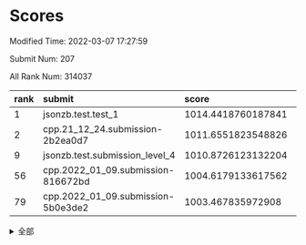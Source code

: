 # Scores

Modified Time: 2022-03-07 17:27:59

Submit Num: 207

All Rank Num: 314037

| rank |               submit               |       score        |       sigma        | pk_num |
| :--- | :--------------------------------- | :----------------- | :----------------- | :----- |
| 1    | jsonzb.test.test_1                 | 1014.4418760187841 | 0.8479566929280241 | 6071   |
| 2    | cpp.21_12_24.submission-2b2ea0d7   | 1011.6551823548826 | 0.8176701985404039 | 6062   |
| 9    | jsonzb.test.submission_level_4     | 1010.8726123132204 | 0.7909093675770418 | 6068   |
| 56   | cpp.2022_01_09.submission-816672bd | 1004.6179133617562 | 0.7225407897793594 | 6069   |
| 79   | cpp.2022_01_09.submission-5b0e3de2 | 1003.467835972908  | 0.7300175518219935 | 6070   |


<details>
<summary>全部</summary>

| rank |                 submit                 |       score        |       sigma        | pk_num |
| :--- | :------------------------------------- | :----------------- | :----------------- | :----- |
| 1    | jsonzb.test.test_1                     | 1014.4418760187841 | 0.8479566929280241 | 6071   |
| 2    | cpp.21_12_24.submission-2b2ea0d7       | 1011.6551823548826 | 0.8176701985404039 | 6062   |
| 3    | gobigger.level_3.submission_level_3_10 | 1011.2723436370629 | 0.7645364580267324 | 6069   |
| 4    | gobigger.level_3.submission_level_3_44 | 1011.1660740141963 | 0.7917901184683105 | 6070   |
| 5    | gobigger.level_3.submission_level_3_19 | 1011.1614788100327 | 0.7769051442628941 | 6073   |
| 6    | gobigger.level_3.submission_level_3_36 | 1011.0308887496217 | 0.7581072417713929 | 6069   |
| 7    | gobigger.level_3.submission_level_3_39 | 1011.0234204709623 | 0.7534743136646336 | 6071   |
| 8    | gobigger.level_3.submission_level_3_42 | 1010.9485662386663 | 0.8013927943925185 | 6068   |
| 9    | jsonzb.test.submission_level_4         | 1010.8726123132204 | 0.7909093675770418 | 6068   |
| 10   | gobigger.level_3.submission_level_3_21 | 1010.8528466760838 | 0.7955560001105961 | 6062   |
| 11   | gobigger.level_3.submission_level_3_31 | 1010.78538341368   | 0.7538174691745823 | 6064   |
| 12   | gobigger.level_3.submission_level_3_13 | 1010.744112687826  | 0.7596762784556912 | 6073   |
| 13   | gobigger.level_3.submission_level_3_46 | 1010.726948744406  | 0.7792109191900058 | 6068   |
| 14   | gobigger.level_3.submission_level_3_17 | 1010.7020712034617 | 0.7674290231863261 | 6068   |
| 15   | gobigger.level_3.submission_level_3_41 | 1010.5378211671235 | 0.7593322427832708 | 6064   |
| 16   | gobigger.level_3.submission_level_3_4  | 1010.4744509446978 | 0.7787026884758836 | 6071   |
| 17   | gobigger.level_3.submission_level_3_38 | 1010.4539707082329 | 0.7611593507611916 | 6068   |
| 18   | gobigger.level_3.submission_level_3_11 | 1010.453349956963  | 0.7595919532890699 | 6064   |
| 19   | gobigger.level_3.submission_level_3_22 | 1010.426046401812  | 0.759408973970724  | 6063   |
| 20   | gobigger.level_3.submission_level_3_16 | 1010.3664192351781 | 0.7570885532118226 | 6064   |
| 21   | gobigger.level_3.submission_level_3_30 | 1010.3201508656298 | 0.7548007994916863 | 6070   |
| 22   | gobigger.level_3.submission_level_3_14 | 1010.2654309496523 | 0.7744257972197971 | 6068   |
| 23   | gobigger.level_3.submission_level_3_49 | 1010.2444085610128 | 0.7584874172114634 | 6067   |
| 24   | gobigger.level_3.submission_level_3_37 | 1010.1902888414329 | 0.7736920702182888 | 6070   |
| 25   | gobigger.level_3.submission_level_3_43 | 1010.0925547189172 | 0.7619888179099531 | 6066   |
| 26   | gobigger.level_3.submission_level_3_18 | 1010.0536537400848 | 0.7747796295691587 | 6064   |
| 27   | gobigger.level_3.submission_level_3_23 | 1010.0035948071743 | 0.7354970297865472 | 6070   |
| 28   | gobigger.level_3.submission_level_3_29 | 1009.9881953845498 | 0.7514522286855116 | 6071   |
| 29   | gobigger.level_3.submission_level_3_6  | 1009.8769559233104 | 0.7515003632580015 | 6071   |
| 30   | gobigger.level_3.submission_level_3_1  | 1009.8492785161598 | 0.7730785387068476 | 6064   |
| 31   | gobigger.level_3.submission_level_3_3  | 1009.7361597591262 | 0.768246247385142  | 6068   |
| 32   | gobigger.level_3.submission_level_3_24 | 1009.6174235668498 | 0.7488406088395508 | 6068   |
| 33   | gobigger.level_3.submission_level_3_47 | 1009.5156681907413 | 0.762381325034789  | 6068   |
| 34   | gobigger.level_3.submission_level_3_35 | 1009.4900834763955 | 0.7702112103587403 | 6071   |
| 35   | gobigger.level_3.submission_level_3_45 | 1009.482661790733  | 0.7503809654589468 | 6067   |
| 36   | gobigger.level_3.submission_level_3_40 | 1009.4635854485421 | 0.7384288275754392 | 6067   |
| 37   | gobigger.level_3.submission_level_3_34 | 1009.4209095483221 | 0.7413045282482332 | 6067   |
| 38   | gobigger.level_3.submission_level_3_48 | 1009.3615532759778 | 0.7448319736378015 | 6068   |
| 39   | gobigger.level_3.submission_level_3_2  | 1009.2040077598242 | 0.7474677292731557 | 6073   |
| 40   | gobigger.level_3.submission_level_3_12 | 1009.078074773168  | 0.7519617267060239 | 6073   |
| 41   | gobigger.level_3.submission_level_3_20 | 1009.0449157409276 | 0.7544025088894297 | 6065   |
| 42   | gobigger.level_3.submission_level_3_32 | 1009.0448136750948 | 0.7325036815988935 | 6066   |
| 43   | gobigger.level_3.submission_level_3_15 | 1009.0278400647828 | 0.7513391615658879 | 6067   |
| 44   | gobigger.level_3.submission_level_3_26 | 1009.0257184324653 | 0.7395212636929569 | 6068   |
| 45   | gobigger.level_3.submission_level_3_8  | 1009.0098074069704 | 0.7824598875568809 | 6066   |
| 46   | gobigger.level_3.submission_level_3_33 | 1008.9119405591146 | 0.7365738321993904 | 6062   |
| 47   | gobigger.level_3.submission_level_3_7  | 1008.8069147525509 | 0.7689166284654361 | 6068   |
| 48   | gobigger.level_3.submission_level_3_25 | 1008.6467056531181 | 0.7391111648380219 | 6068   |
| 49   | gobigger.level_3.submission_level_3_28 | 1008.6191740072634 | 0.7556996985174723 | 6067   |
| 50   | gobigger.level_3.submission_level_3_27 | 1008.5497711245165 | 0.7425684946634894 | 6070   |
| 51   | gobigger.level_3.submission_level_3_9  | 1008.5299435691378 | 0.7604675652210711 | 6067   |
| 52   | gobigger.level_3.submission_level_3_5  | 1008.1896505229769 | 0.7392117192376685 | 6067   |
| 53   | gobigger.level_3.submission_level_3_0  | 1008.0613548443815 | 0.744036892697418  | 6067   |
| 54   | gobigger.level_1.submission_level_1_20 | 1004.8050779834982 | 0.7162891818122229 | 6067   |
| 55   | gobigger.level_1.submission_level_1_29 | 1004.6646907388315 | 0.7283642541623602 | 6069   |
| 56   | cpp.2022_01_09.submission-816672bd     | 1004.6179133617562 | 0.7225407897793594 | 6069   |
| 57   | gobigger.level_1.submission_level_1_39 | 1004.5249354358687 | 0.7314642067862133 | 6068   |
| 58   | gobigger.level_1.submission_level_1_47 | 1004.2953531339261 | 0.726137064427464  | 6066   |
| 59   | gobigger.level_1.submission_level_1_14 | 1004.2294199384327 | 0.7223021071892621 | 6071   |
| 60   | gobigger.level_1.submission_level_1_40 | 1004.1532624040267 | 0.7124921536649672 | 6068   |
| 61   | gobigger.level_1.submission_level_1_36 | 1004.115869063977  | 0.7205712098023103 | 6070   |
| 62   | gobigger.level_1.submission_level_1_10 | 1004.0803449344135 | 0.7032519214425328 | 6068   |
| 63   | gobigger.level_1.submission_level_1_38 | 1004.0151828463031 | 0.7161112261536691 | 6073   |
| 64   | gobigger.level_1.submission_level_1_24 | 1003.9702090441516 | 0.725341570674595  | 6066   |
| 65   | gobigger.level_1.submission_level_1_1  | 1003.9073204098831 | 0.706617640708409  | 6066   |
| 66   | gobigger.level_1.submission_level_1_19 | 1003.8975789710698 | 0.7213477437216764 | 6067   |
| 67   | gobigger.level_1.submission_level_1_23 | 1003.8530112039626 | 0.7224724875657652 | 6070   |
| 68   | gobigger.level_1.submission_level_1_42 | 1003.8318891713774 | 0.706032034509003  | 6071   |
| 69   | gobigger.level_1.submission_level_1_34 | 1003.7222548175982 | 0.7151661957621864 | 6066   |
| 70   | gobigger.level_1.submission_level_1_44 | 1003.6938605692291 | 0.7080507933215996 | 6072   |
| 71   | gobigger.level_1.submission_level_1_18 | 1003.6654198773679 | 0.7226363140121074 | 6068   |
| 72   | gobigger.level_1.submission_level_1_41 | 1003.6599622565642 | 0.701395904206467  | 6068   |
| 73   | gobigger.level_1.submission_level_1_0  | 1003.6513491639836 | 0.7083751868003215 | 6068   |
| 74   | gobigger.level_1.submission_level_1_13 | 1003.6333086539478 | 0.7148586367617646 | 6063   |
| 75   | gobigger.level_1.submission_level_1_30 | 1003.616040436959  | 0.7125323764812137 | 6067   |
| 76   | gobigger.level_1.submission_level_1_17 | 1003.5393886477809 | 0.7147692834164907 | 6067   |
| 77   | gobigger.level_1.submission_level_1_26 | 1003.5366234040986 | 0.7154397536790479 | 6076   |
| 78   | gobigger.level_1.submission_level_1_49 | 1003.5099893190416 | 0.7279864837106921 | 6069   |
| 79   | cpp.2022_01_09.submission-5b0e3de2     | 1003.467835972908  | 0.7300175518219935 | 6070   |
| 80   | gobigger.level_1.submission_level_1_45 | 1003.4454111082799 | 0.7168029788527662 | 6065   |
| 81   | gobigger.level_1.submission_level_1_22 | 1003.4447604271056 | 0.7138672239717664 | 6066   |
| 82   | gobigger.level_1.submission_level_1_5  | 1003.3742415019766 | 0.718710594509823  | 6071   |
| 83   | gobigger.level_1.submission_level_1_12 | 1003.3737994975388 | 0.7052466897057524 | 6073   |
| 84   | gobigger.level_1.submission_level_1_6  | 1003.3486862863117 | 0.7146813374595272 | 6068   |
| 85   | gobigger.level_1.submission_level_1_48 | 1003.3448630191715 | 0.7051926825511967 | 6065   |
| 86   | gobigger.level_1.submission_level_1_2  | 1003.2093126087955 | 0.7162339959691971 | 6063   |
| 87   | gobigger.level_1.submission_level_1_4  | 1003.1644996399348 | 0.7169607565172674 | 6071   |
| 88   | gobigger.level_1.submission_level_1_8  | 1003.0698779516408 | 0.7030969361267915 | 6065   |
| 89   | gobigger.level_1.submission_level_1_27 | 1002.9960909506074 | 0.7228500120605976 | 6070   |
| 90   | gobigger.level_1.submission_level_1_9  | 1002.903513588567  | 0.7165534010995299 | 6068   |
| 91   | gobigger.level_1.submission_level_1_31 | 1002.8613112233191 | 0.7178701699511005 | 6065   |
| 92   | gobigger.level_1.submission_level_1_28 | 1002.8612038298886 | 0.7118364219729546 | 6068   |
| 93   | gobigger.level_1.submission_level_1_35 | 1002.7914821643251 | 0.7115745963354457 | 6069   |
| 94   | gobigger.level_1.submission_level_1_46 | 1002.7617722522914 | 0.7084568242930936 | 6071   |
| 95   | gobigger.level_1.submission_level_1_32 | 1002.7223275244363 | 0.7116770885746633 | 6067   |
| 96   | gobigger.level_1.submission_level_1_3  | 1002.7137038699301 | 0.718968325718552  | 6073   |
| 97   | gobigger.level_1.submission_level_1_43 | 1002.6182216287846 | 0.7211319481033298 | 6072   |
| 98   | gobigger.level_1.submission_level_1_21 | 1002.509189370522  | 0.7163565482312116 | 6066   |
| 99   | gobigger.level_1.submission_level_1_37 | 1002.4817144149835 | 0.7165736003540129 | 6069   |
| 100  | gobigger.level_1.submission_level_1_33 | 1002.1772140647051 | 0.7177735243802513 | 6066   |
| 101  | gobigger.level_1.submission_level_1_11 | 1002.1558985295601 | 0.71201713213295   | 6067   |
| 102  | gobigger.level_1.submission_level_1_15 | 1002.0910946822215 | 0.711455230811168  | 6070   |
| 103  | gobigger.level_1.submission_level_1_16 | 1001.8561996700771 | 0.713308043448339  | 6068   |
| 104  | gobigger.level_1.submission_level_1_7  | 1001.7781799824804 | 0.7148619016160356 | 6071   |
| 105  | gobigger.level_1.submission_level_1_25 | 1001.7643195015008 | 0.7103261935424882 | 6068   |
| 106  | gobigger.random.submission_random_11   | 997.2435009570461  | 0.7096339926157093 | 6073   |
| 107  | gobigger.random.submission_random_7    | 997.0368454339086  | 0.7157355195763626 | 6068   |
| 108  | gobigger.random.submission_random_42   | 996.9595711508963  | 0.704054702540841  | 6073   |
| 109  | gobigger.random.submission_random_5    | 996.9123096369509  | 0.6965263276280713 | 6064   |
| 110  | gobigger.random.submission_random_30   | 996.7979380756252  | 0.697851677945474  | 6070   |
| 111  | gobigger.random.submission_random_22   | 996.6906622255838  | 0.7040682495969328 | 6064   |
| 112  | gobigger.random.submission_random_32   | 996.6649229271563  | 0.7075359119297019 | 6069   |
| 113  | gobigger.random.submission_random_40   | 996.6535999073523  | 0.7071834169658524 | 6063   |
| 114  | gobigger.random.submission_random_13   | 996.6368360550645  | 0.7114224892223138 | 6064   |
| 115  | gobigger.random.submission_random_28   | 996.6323079358474  | 0.6947756871603527 | 6069   |
| 116  | gobigger.random.submission_random_20   | 996.6164243938459  | 0.7053249791944468 | 6070   |
| 117  | gobigger.random.submission_random_16   | 996.6014537444769  | 0.7061605891715502 | 6066   |
| 118  | gobigger.random.submission_random_46   | 996.5463596442083  | 0.7040665757526343 | 6070   |
| 119  | gobigger.random.submission_random_10   | 996.5417785078016  | 0.7039345403257163 | 6068   |
| 120  | gobigger.random.submission_random_0    | 996.5364353881308  | 0.7090078577056423 | 6066   |
| 121  | gobigger.random.submission_random_41   | 996.5102796765664  | 0.6975673918636516 | 6071   |
| 122  | gobigger.random.submission_random_18   | 996.462936943108   | 0.7100234522393968 | 6068   |
| 123  | gobigger.random.submission_random_14   | 996.2119054713637  | 0.7188243969743406 | 6071   |
| 124  | gobigger.random.submission_random_17   | 996.2054271665185  | 0.7155636039334697 | 6070   |
| 125  | gobigger.random.submission_random_21   | 996.1838575903201  | 0.7039059606599931 | 6070   |
| 126  | gobigger.random.submission_random_33   | 996.1449026418425  | 0.7083862382695595 | 6067   |
| 127  | gobigger.random.submission_random_31   | 996.0294559538153  | 0.7153929111537419 | 6074   |
| 128  | gobigger.random.submission_random_49   | 995.9682567110569  | 0.7104888377676986 | 6069   |
| 129  | gobigger.random.submission_random_37   | 995.9330298421916  | 0.7226161987497512 | 6062   |
| 130  | gobigger.random.submission_random_44   | 995.9020052167261  | 0.7199859637011492 | 6067   |
| 131  | gobigger.random.submission_random_47   | 995.8533214908595  | 0.7147835254359839 | 6069   |
| 132  | gobigger.random.submission_random_25   | 995.8215182032424  | 0.6961618561983404 | 6068   |
| 133  | gobigger.random.submission_random_9    | 995.8194354768226  | 0.7155922887509147 | 6069   |
| 134  | gobigger.random.submission_random_1    | 995.8181664659811  | 0.7114024983906068 | 6067   |
| 135  | gobigger.random.submission_random_36   | 995.7516011096411  | 0.7068843534107709 | 6068   |
| 136  | gobigger.random.submission_random_26   | 995.7361433605105  | 0.7030519753601296 | 6065   |
| 137  | gobigger.random.submission_random_6    | 995.7160260527465  | 0.7008971422042699 | 6067   |
| 138  | gobigger.random.submission_random_8    | 995.705956000852   | 0.7187576617665768 | 6067   |
| 139  | gobigger.random.submission_random_23   | 995.6911586893835  | 0.7216400898219246 | 6072   |
| 140  | gobigger.random.submission_random_38   | 995.529282888655   | 0.7103733695255432 | 6069   |
| 141  | gobigger.random.submission_random_3    | 995.5063868465688  | 0.7076159070382998 | 6069   |
| 142  | gobigger.random.submission_random_39   | 995.5026241526753  | 0.7210089778826029 | 6064   |
| 143  | gobigger.random.submission_random_45   | 995.4410001957897  | 0.7155199550355142 | 6068   |
| 144  | gobigger.random.submission_random_24   | 995.3687333889692  | 0.7236499866148498 | 6071   |
| 145  | gobigger.random.submission_random_43   | 995.2755375502899  | 0.7039148502704212 | 6070   |
| 146  | gobigger.random.submission_random_34   | 995.2636213835481  | 0.7170405141609664 | 6065   |
| 147  | gobigger.random.submission_random_12   | 995.2286494011622  | 0.729553504472129  | 6068   |
| 148  | gobigger.random.submission_random_2    | 995.1882727281867  | 0.7046630017612753 | 6067   |
| 149  | gobigger.random.submission_random_15   | 995.1855499657398  | 0.7099167042166222 | 6066   |
| 150  | gobigger.random.submission_random_27   | 995.1099495891541  | 0.7294955928407338 | 6069   |
| 151  | gobigger.random.submission_random_4    | 995.052665319433   | 0.7109482731762589 | 6066   |
| 152  | gobigger.level_2.submission_level_2_32 | 994.938473400997   | 0.7354760552252858 | 6072   |
| 153  | gobigger.random.submission_random_29   | 994.7841023811172  | 0.7206024977792695 | 6065   |
| 154  | gobigger.random.submission_random_48   | 994.7320190080871  | 0.7198450374522114 | 6061   |
| 155  | gobigger.random.submission_random_35   | 994.6481460085353  | 0.7113382864247205 | 6072   |
| 156  | gobigger.random.submission_random_19   | 994.0377537055193  | 0.7225410557171847 | 6064   |
| 157  | gobigger.level_2.submission_level_2_23 | 993.9103436648791  | 0.7168777809157608 | 6065   |
| 158  | gobigger.level_2.submission_level_2_25 | 993.8252880091333  | 0.7311433322906018 | 6065   |
| 159  | gobigger.level_2.submission_level_2_7  | 993.6109268908323  | 0.7388211313649774 | 6069   |
| 160  | gobigger.level_2.submission_level_2_28 | 993.589348150941   | 0.742357697186616  | 6069   |
| 161  | gobigger.level_2.submission_level_2_34 | 993.4839520352667  | 0.731744494825881  | 6068   |
| 162  | gobigger.level_2.submission_level_2_15 | 993.4826761386452  | 0.7396032720881016 | 6069   |
| 163  | gobigger.level_2.submission_level_2_43 | 993.4455107500298  | 0.7325345471517032 | 6064   |
| 164  | gobigger.level_2.submission_level_2_45 | 993.227729093676   | 0.7401227515225425 | 6068   |
| 165  | gobigger.level_2.submission_level_2_22 | 992.9669050630183  | 0.7379232024343262 | 6069   |
| 166  | gobigger.level_2.submission_level_2_48 | 992.9551364566296  | 0.7424616974576199 | 6071   |
| 167  | gobigger.level_2.submission_level_2_13 | 992.9529699060124  | 0.7613471906779384 | 6069   |
| 168  | gobigger.level_2.submission_level_2_5  | 992.8176046756421  | 0.7329440027095191 | 6069   |
| 169  | gobigger.level_2.submission_level_2_30 | 992.8026357567026  | 0.722081686309485  | 6075   |
| 170  | gobigger.level_2.submission_level_2_42 | 992.7972613898894  | 0.7277404699039474 | 6071   |
| 171  | gobigger.level_2.submission_level_2_49 | 992.7817367154937  | 0.7413212107922817 | 6067   |
| 172  | gobigger.level_2.submission_level_2_14 | 992.7598440089822  | 0.7462283903677487 | 6064   |
| 173  | gobigger.level_2.submission_level_2_11 | 992.6370549777977  | 0.7345302571410665 | 6071   |
| 174  | gobigger.level_2.submission_level_2_0  | 992.6160922286775  | 0.7507788874607264 | 6068   |
| 175  | gobigger.level_2.submission_level_2_17 | 992.6027568001696  | 0.7602124485959837 | 6068   |
| 176  | gobigger.level_2.submission_level_2_9  | 992.4408974570897  | 0.7395722323441192 | 6073   |
| 177  | gobigger.level_2.submission_level_2_24 | 992.4365073124156  | 0.7347365954510924 | 6071   |
| 178  | gobigger.level_2.submission_level_2_2  | 992.4220992605015  | 0.7523279875353814 | 6071   |
| 179  | gobigger.level_2.submission_level_2_38 | 992.3211816079058  | 0.7383545368062936 | 6070   |
| 180  | gobigger.level_2.submission_level_2_33 | 992.3151011065742  | 0.747211267703793  | 6070   |
| 181  | gobigger.level_2.submission_level_2_16 | 992.2531349151473  | 0.749711413097922  | 6069   |
| 182  | gobigger.level_2.submission_level_2_21 | 992.1826732485575  | 0.7520532536202461 | 6067   |
| 183  | gobigger.level_2.submission_level_2_39 | 992.1644813145689  | 0.7436591071597527 | 6074   |
| 184  | gobigger.level_2.submission_level_2_41 | 992.0719527549992  | 0.7224681371228134 | 6072   |
| 185  | gobigger.level_2.submission_level_2_12 | 992.0117701679296  | 0.7416582425782046 | 6071   |
| 186  | gobigger.level_2.submission_level_2_47 | 991.9144134410587  | 0.7220570277223224 | 6072   |
| 187  | gobigger.level_2.submission_level_2_20 | 991.8879913472052  | 0.7368414332435518 | 6067   |
| 188  | gobigger.level_2.submission_level_2_18 | 991.8700901632807  | 0.7518442073816511 | 6069   |
| 189  | gobigger.level_2.submission_level_2_3  | 991.8695504869629  | 0.7502197480320912 | 6075   |
| 190  | gobigger.level_2.submission_level_2_10 | 991.7085950092261  | 0.7344560454845047 | 6070   |
| 191  | gobigger.level_2.submission_level_2_37 | 991.7011133780841  | 0.7357829088456554 | 6072   |
| 192  | gobigger.level_2.submission_level_2_27 | 991.6728174528031  | 0.7432280267320379 | 6073   |
| 193  | gobigger.level_2.submission_level_2_19 | 991.6711914855549  | 0.7387549469991934 | 6066   |
| 194  | gobigger.level_2.submission_level_2_31 | 991.6520741757265  | 0.7414051840265378 | 6066   |
| 195  | gobigger.level_2.submission_level_2_4  | 991.6515459395421  | 0.7464381452986976 | 6073   |
| 196  | gobigger.level_2.submission_level_2_44 | 991.4511675865191  | 0.7420833773688698 | 6070   |
| 197  | gobigger.level_2.submission_level_2_8  | 991.4391460516282  | 0.7532031740211313 | 6070   |
| 198  | gobigger.level_2.submission_level_2_29 | 991.3721466793343  | 0.7425131953982336 | 6071   |
| 199  | gobigger.level_2.submission_level_2_35 | 991.348321588373   | 0.7497816575929441 | 6062   |
| 200  | gobigger.level_2.submission_level_2_36 | 991.3244534123667  | 0.7464365858773812 | 6069   |
| 201  | gobigger.level_2.submission_level_2_26 | 991.2827503495622  | 0.7572852688033445 | 6071   |
| 202  | gobigger.level_2.submission_level_2_6  | 990.9829568081639  | 0.7834802830522359 | 6070   |
| 203  | gobigger.level_2.submission_level_2_1  | 990.7870079126985  | 0.7392874331948877 | 6073   |
| 204  | gobigger.level_2.submission_level_2_46 | 990.6953058763157  | 0.7534573084208904 | 6066   |
| 205  | gobigger.level_2.submission_level_2_40 | 990.402120551485   | 0.7707870324041178 | 6073   |
| 206  | gobigger.none.submission_none_1        | 977.6545888466616  | 1.3144778084930913 | 6069   |
| 207  | gobigger.none.submission_none_0        | 976.9509489979902  | 1.4543839139073815 | 6066   |

</details>